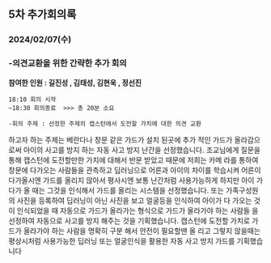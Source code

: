## 5차 추가회의록
### 2024/02/07(수)
### -의견교환을 위한 간략한 추가 회의 

**참여한 인원 :  길진성 , 김태성, 김현욱 , 정선진**

```
18:10 회의 시작
~18:30 회의종료  >>> 총 20분 소요

-회의 주제 : 선정한 주제의 캡스턴에서 도전할 가치에 대한 의견 교환

```

하고자 하는 주제는 베란다나 창문 같은 가드가 설치 된곳에 추가 적인 가드가 올라감으로써
아이의 사고를 방지 하는 자동 사고 방지 난간을 선정했습니다. 조교님에게 질문을 통해 캡스턴에 도전할만한 가치에 대해서 반문 받았고 때문에 저희는 카메
라를 통하여 창문에 다가오는 사람들을 관측하고 딥러닝으로 어른과 아이의 차이를 학습시켜 
어른이 다가올시엔 가드를 올리지 않아서 평사시엔 보통 난간처럼 사용가능하게 하지만 아이
가 다가 올 때는 그것을 인식해서 가드를 올리는 시스템을 선정했습니다. 또는 가족구성원의 사진을 등록하여 딥러닝이 아닌 사진을 보고 얼굴등을 인식하여 아이가 다
가오는 것이 인식되었을 때 자동으로 가드가 올라가는 형식으로 가드가 올라가야 하는 사람들
을 선정하여 자동으로 사고를 방지 해주는 것을 기획했습니다. 캡스턴에 도전할 가치로 가드가 올라가야 하는 사람을 명확히 구분 해서 안전이 필요할땐 올
리고 그렇지 않을때는 평상시처럼 사용가능한 딥러닝 또는 얼굴인식을 활용한 자동 사고 방지 
가드를 기획했습니다
